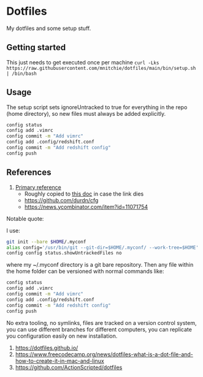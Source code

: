 # Dotfiles

My dotfiles and some setup stuff.

## Getting started

This just needs to get executed once per machine
`curl -Lks https://raw.githubusercontent.com/mnitchie/dotfiles/main/bin/setup.sh | /bin/bash`

## Usage

The setup script sets ignoreUntracked to true for everything in the repo (home directory), so new files must always be added explicitly.

```bash
config status
config add .vimrc
config commit -m "Add vimrc"
config add .config/redshift.conf
config commit -m "Add redshift config"
config push
```

## References

1. [Primary reference](https://www.atlassian.com/git/tutorials/dotfiles)
    * Roughly copied to [this doc](./docs/HowToStoreDotfiles.html) in case the link dies
    * https://github.com/durdn/cfg
    * https://news.ycombinator.com/item?id=11071754

Notable quote:

I use:
```bash
git init --bare $HOME/.myconf
alias config='/usr/bin/git --git-dir=$HOME/.myconf/ --work-tree=$HOME'
config config status.showUntrackedFiles no
```

where my ~/.myconf directory is a git bare repository. Then any file within the home folder can be versioned with normal commands like:

```bash
config status
config add .vimrc
config commit -m "Add vimrc"
config add .config/redshift.conf
config commit -m "Add redshift config"
config push
```

No extra tooling, no symlinks, files are tracked on a version control system, you can use different branches for different computers, you can replicate you configuration easily on new installation.


1. https://dotfiles.github.io/
2. https://www.freecodecamp.org/news/dotfiles-what-is-a-dot-file-and-how-to-create-it-in-mac-and-linux
3. https://github.com/ActionScripted/dotfiles
